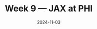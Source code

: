 ---
layout: game
title: Week 9 — JAX at PHI
season: 2024
game_id: 2024_09_JAX_PHI
week: 9
date: 2024-11-03
home_team: PHI
away_team: JAX
final_home: 28
final_away: 23
pbp_url: /assets/data/pbp/2024/2024_09_JAX_PHI.csv.gz
---